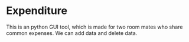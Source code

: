 # Expenditure
This is an python GUI tool, which is made for two room mates who share common expenses. We can add data and delete data.
